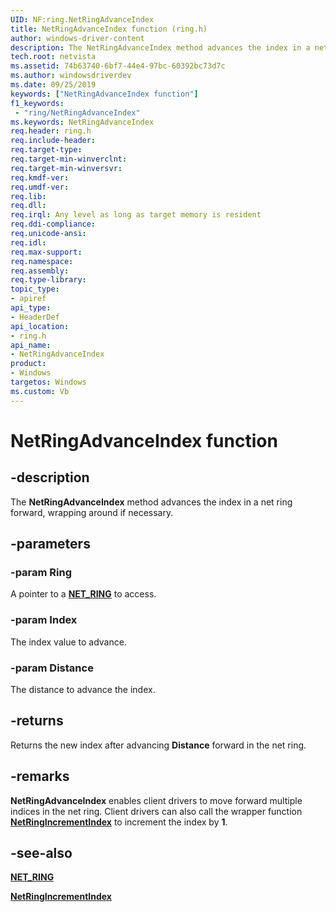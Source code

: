 ```yaml
---
UID: NF:ring.NetRingAdvanceIndex
title: NetRingAdvanceIndex function (ring.h)
author: windows-driver-content
description: The NetRingAdvanceIndex method advances the index in a net ring forward, wrapping around if necessary.
tech.root: netvista
ms.assetid: 74b63740-6bf7-44e4-97bc-60392bc73d7c
ms.author: windowsdriverdev
ms.date: 09/25/2019
keywords: ["NetRingAdvanceIndex function"]
f1_keywords:
 - "ring/NetRingAdvanceIndex"
ms.keywords: NetRingAdvanceIndex
req.header: ring.h
req.include-header:
req.target-type:
req.target-min-winverclnt:
req.target-min-winversvr:
req.kmdf-ver:
req.umdf-ver:
req.lib:
req.dll:
req.irql: Any level as long as target memory is resident
req.ddi-compliance:
req.unicode-ansi:
req.idl:
req.max-support:
req.namespace:
req.assembly:
req.type-library: 
topic_type: 
- apiref
api_type: 
- HeaderDef
api_location: 
- ring.h
api_name: 
- NetRingAdvanceIndex
product: 
- Windows
targetos: Windows
ms.custom: Vb
---
```


# NetRingAdvanceIndex function


## -description

The **NetRingAdvanceIndex** method advances the index in a net ring forward, wrapping around if necessary.

## -parameters

### -param Ring

A pointer to a [**NET_RING**](../ring/ns-ring-_net_ring.md) to access.

### -param Index

The index value to advance.

### -param Distance

The distance to advance the index.

## -returns

Returns the new index after advancing **Distance** forward in the net ring.

## -remarks

**NetRingAdvanceIndex** enables client drivers to move forward multiple indices in the net ring. Client drivers can also call the wrapper function [**NetRingIncrementIndex**](../ring/nf-ring-netringincrementindex.md) to increment the index by **1**.

## -see-also

[**NET_RING**](../ring/ns-ring-_net_ring.md)

[**NetRingIncrementIndex**](../ring/nf-ring-netringincrementindex.md)
